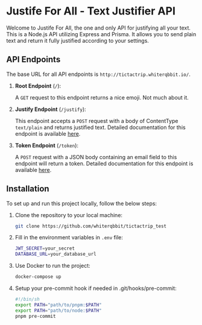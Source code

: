 # Justife For All - Text Justifier API

Welcome to Justife For All, the one and only API for justifying all your text. This is a Node.js API utilizing Express and Prisma. It allows you to send plain text and return it fully justified according to your settings.

## API Endpoints

The base URL for all API endpoints is `http://tictactrip.whiterqbbit.io/`.

1. **Root Endpoint** (`/`): 

    A `GET` request to this endpoint returns a nice emoji. Not much about it.

2. **Justify Endpoint** (`/justify`): 

    This endpoint accepts a `POST` request with a body of ContentType `text/plain` and returns justified text.
    Detailed documentation for this endpoint is available [here](http://tictactrip.whiterqbbit.io/api-docs/#/default/post_justify).

3. **Token Endpoint** (`/token`): 

    A `POST` request with a JSON body containing an email field to this endpoint will return a token.
    Detailed documentation for this endpoint is available [here](http://tictactrip.whiterqbbit.io/api-docs/#/default/post_token).

## Installation

To set up and run this project locally, follow the below steps:

1. Clone the repository to your local machine:

   ```bash
   git clone https://github.com/whiterqbbit/tictactrip_test
    ```

2. Fill in the environment variables in `.env` file:

    ```bash
    JWT_SECRET=your_secret
    DATABASE_URL=your_database_url
    ```


3. Use Docker to run the project:

    ```bash
    docker-compose up
    ```

4. Setup your pre-commit hook if needed in .git/hooks/pre-commit:

    ```bash
    #!/bin/sh
    export PATH="path/to/pnpm:$PATH"
    export PATH="path/to/node:$PATH"
    pnpm pre-commit
    ```
